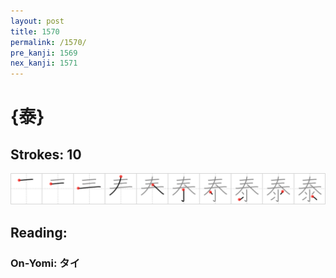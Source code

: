 ```yaml
---
layout: post
title: 1570
permalink: /1570/
pre_kanji: 1569
nex_kanji: 1571
---
```


# {泰}

## Strokes: 10

<div class="stroke"><img src="../images/E6B3B0.png" /></div>

## Reading:

### On-Yomi: タイ
